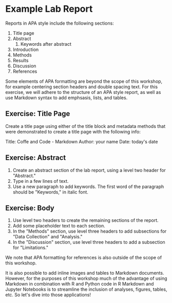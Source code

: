 # Example Lab Report

Reports in APA style include the following sections:

1. Title page
2. Abstract
	1. Keywords after abstract
3. Introduction
4. Methods
5. Results
6. Discussion
7. References

Some elements of APA formatting are beyond the scope of this workshop, for example centering section headers and double spacing text. For this exercise, we will adhere to the structure of an APA style report, as well as use Markdown syntax to add emphsasis, lists, and tables.

## Exercise: Title Page

Create a title page using either of the title block and metadata methods that were demonstrated to create a title page with the following info:

Title: Coffe and Code - Markdown
Author: your name
Date: today's date

## Exercise: Abstract

1. Create an abstract section of the lab report, using a level two header for "Abstract." 
2. Type in a few lines of text.
3. Use a new paragraph to add keywords. The first word of the paragraph should be "Keywords," in italic font.

## Exercise: Body

1. Use level two headers to create the remaining sections of the report.
2. Add some placeholder text to each section.
3. In the "Methods" section, use level three headers to add subsections for "Data Collection" and "Analysis."
4. In the "Discussion" section, use level three headers to add a subsection for "Limitations."


We note that APA formatting for references is also outside of the scope of this workshop.

It is also possible to add inline images and tables to Markdown documents. However, for the purposes of this workshop much of the advantage of using Markdown in combination with R and Python code in R Markdown and Jupyter Notebooks is to streamline the inclusion of analyses, figures, tables, etc. So let's dive into those applications!